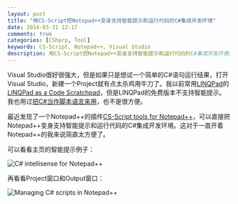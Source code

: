 ```yaml
---
layout: post
title: "用CS-Script把Notepad++变身支持智能提示和运行代码的C#集成开发环境"
date: 2014-03-31 12:17
comments: true
categories: [CSharp, Tool]
keywords: CS-Script, Notepad++, Visual Studio
description: 用CS-Script把Notepad++变身支持智能提示和运行代码的C#集成开发环境，比LINQPad和scriptcs
---
```


Visual Studio很好很强大，但是如果只是想试一个简单的C#语句运行结果，打开Visual Studio，新建一个Project就有点太杀鸡用牛刀了。我以前常用[LINQPad](http://www.linqpad.net/)的[LINQPad as a Code Scratchpad](http://www.linqpad.net/CodeSnippetIDE.aspx)，但是LINQPad的免费版本不支持智能提示。我也用过[把C#当作脚本语言来用](http://fresky.github.io/blog/2013/05/16/use-csharp-as-script-language/)，也不是很方便。

最近发现了一个Notepad++的插件[CS-Script tools for Notepad++](http://www.csscript.net/npp/)，可以直接把Notepad++变身支持智能提示和运行代码的C#集成开发环境。这对于一直开着Notepad++的我来说简直太方便了。

可以看看主页的智能提示例子：

![ C# intellisense for Notepad++ ](http://www.csscript.net/npp/css_npp.gif)

再看看Project窗口和Output窗口：

![ Managing C# scripts in Notepad++](http://www.csscript.net/npp/CSScript.png)
